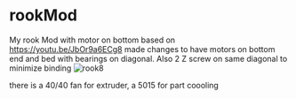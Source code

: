 # rookMod
My rook Mod with motor on bottom
based on https://youtu.be/JbOr9a6ECg8
made changes to have motors on bottom end and bed with bearings on diagonal. Also 2 Z screw on same diagonal to minimize binding
![rook8](https://user-images.githubusercontent.com/23371617/208826355-9612337b-cccf-4719-85f3-f878c4ae6fbb.png)

there is a 40/40 fan for extruder, a 5015 for part coooling

